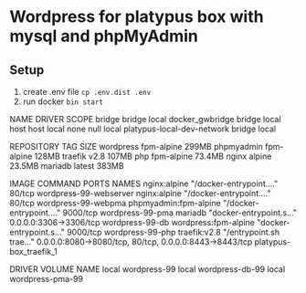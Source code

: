 # Wordpress for platypus box with mysql and phpMyAdmin

## Setup
1) create .env file ```cp .env.dist .env```
2) run docker ```bin start```

NAME                         DRIVER    SCOPE
bridge                       bridge    local
docker_gwbridge              bridge    local
host                         host      local
none                         null      local
platypus-local-dev-network   bridge    local

REPOSITORY         TAG            SIZE
wordpress          fpm-alpine     299MB
phpmyadmin         fpm-alpine     128MB
traefik            v2.8           107MB
php                fpm-alpine     73.4MB
nginx              alpine         23.5MB
mariadb            latest         383MB

IMAGE                   COMMAND                  PORTS                                                    NAMES
nginx:alpine            "/docker-entrypoint.…"   80/tcp                                                   wordpress-99-webserver
nginx:alpine            "/docker-entrypoint.…"   80/tcp                                                   wordpress-99-webpma
phpmyadmin:fpm-alpine   "/docker-entrypoint.…"   9000/tcp                                                 wordpress-99-pma
mariadb                 "docker-entrypoint.s…"   0.0.0.0:3306->3306/tcp                                   wordpress-99-db
wordpress:fpm-alpine    "docker-entrypoint.s…"   9000/tcp                                                 wordpress-99-php
traefik:v2.8            "/entrypoint.sh trae…"   0.0.0.0:8080->8080/tcp, 80/tcp, 0.0.0.0:8443->8443/tcp   platypus-box_traefik_1

DRIVER    VOLUME NAME
local     wordpress-99
local     wordpress-db-99
local     wordpress-pma-99

